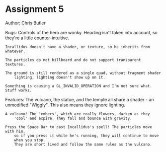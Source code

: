 # Assignment 5
Author: Chris Butler

Bugs:
    Controls of the hero are wonky. Heading isn't taken into account, so they're
    a little counter-intuitive.

    Incallidus doesn't have a shader, or texture, so he inherits from whatever.

    The particles do not billboard and do not support transparent textures.

    The ground is still rendered as a single quad, without fragment shader
        lighting, lighting doesn't show up on it.

    Something is causing a GL_INVALID_OPERATION and I'm not sure what. Stuff works.

Features:
    The vulcano, the statue, and the temple all share a shader - an unmodified "Wiggly".
        This also means they ignore lighting.

    A vulcano! The 'embers', which are really flowers, darken as they
        'cool' and expire. They fall and bounce with gravity.

    Press the Space Bar to cast Incallidus's spell! The particles move with him,
        so if you press it while he's running, they will continue to move
        when you stop.
        They are short lived and follow the same rules as the vulcano.
